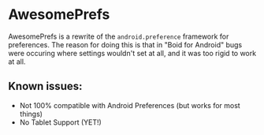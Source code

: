 # AwesomePrefs

AwesomePrefs is a rewrite of the `android.preference` framework for preferences. The reason for doing this is that in "Boid for Android" bugs were occuring where settings wouldn't set at all, and it was too rigid to work at all.

## Known issues:

* Not 100% compatible with Android Preferences (but works for most things)
* No Tablet Support (YET!)
